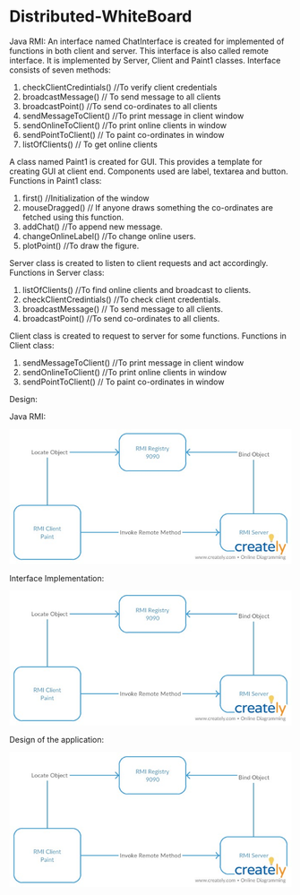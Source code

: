 # Distributed-WhiteBoard

Java RMI:
An interface named ChatInterface is created for implemented of functions in both client and server. This interface is also called remote interface. It is implemented by Server, Client and Paint1 classes.
Interface consists of seven methods:
1.	checkClientCredintials() //To verify client credentials
2.	broadcastMessage() // To send message to all clients
3.	broadcastPoint() //To send co-ordinates to all clients
4.	sendMessageToClient() //To print message in client window
5.	sendOnlineToClient() //To print online clients in window
6.	sendPointToClient() // To paint co-ordinates in window
7.	listOfClients() // To get online clients

A class named Paint1 is created for GUI. This provides a template for creating GUI at client end. Components used are label, textarea and button.
Functions in Paint1 class:
1.	first() //Initialization of the window
2.	mouseDragged() // If anyone draws something the co-ordinates are fetched using this function.
3.	addChat() //To append new message.
4.	changeOnlineLabel() //To change online users.
5.	plotPoint() //To draw the figure.


Server class is created to listen to client requests and act accordingly.
Functions in Server class:
1.	listOfClients() //To find online clients and broadcast to clients.
2.	checkClientCredintials() //To check client credentials.
3.	broadcastMessage() // To send message to all clients.
4.	broadcastPoint() //To send co-ordinates to all clients.

Client class is created to request to server for some functions.
Functions in Client class:
1.	sendMessageToClient() //To print message in client window
2.	sendOnlineToClient() //To print online clients in window
3.	sendPointToClient() // To paint co-ordinates in window


Design:

Java RMI:

![](/Images/JavaRMI.jpg)

Interface Implementation:

![](/Images/JavaRMI.jpg)

Design of the application:

![](/Images/JavaRMI.jpg)

